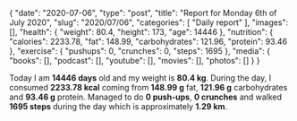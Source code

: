 {
    "date": "2020-07-06",
    "type": "post",
    "title": "Report for Monday 6th of July 2020",
    "slug": "2020\/07\/06",
    "categories": [
        "Daily report"
    ],
    "images": [],
    "health": {
        "weight": 80.4,
        "height": 173,
        "age": 14446
    },
    "nutrition": {
        "calories": 2233.78,
        "fat": 148.99,
        "carbohydrates": 121.96,
        "protein": 93.46
    },
    "exercise": {
        "pushups": 0,
        "crunches": 0,
        "steps": 1695
    },
    "media": {
        "books": [],
        "podcast": [],
        "youtube": [],
        "movies": [],
        "photos": []
    }
}

Today I am <strong>14446 days</strong> old and my weight is <strong>80.4 kg</strong>. During the day, I consumed <strong>2233.78 kcal</strong> coming from <strong>148.99 g</strong> fat, <strong>121.96 g</strong> carbohydrates and <strong>93.46 g</strong> protein. Managed to do <strong>0 push-ups</strong>, <strong>0 crunches</strong> and walked <strong>1695 steps</strong> during the day which is approximately <strong>1.29 km</strong>.